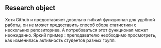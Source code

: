 ## Research object

Хотя Github и предоставляет довольно гибкий функционал для удобной работы,
он не может предоставить способ сбора статистики с нескольких репозиториев.
А потребоваться этот функционал может неожиданно. Яркий пример :
преподавателю необходимо просмотреть, как изменилась активность студентов
разных групп.
